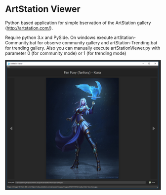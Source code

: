 # ArtStation Viewer
Python based application for simple bservation of the ArtStation gallery (http://artstation.com/).

Require python 3.x and PySide. On windows execute artStation-Community.bat for observe community gallery and artStation-Trending.bat for trending gallery. Also you can manually execute artStationViewer.py with parameter 0 (for community mode) or 1 (for trending mode)

![Screen with the program window](screen.png?raw=true)